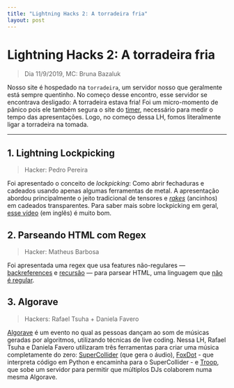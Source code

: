 ```yaml
---
title: "Lightning Hacks 2: A torradeira fria"
layout: post
---
```


# Lightning Hacks 2: A torradeira fria
> Dia 11/9/2019, MC: Bruna Bazaluk

Nosso site é hospedado na `torradeira`, um servidor nosso que geralmente está sempre quentinho.
No começo desse encontro, esse servidor se encontrava desligado: A torradeira estava fria!
Foi um micro-momento de pânico pois ele também segura o site do [timer](https://timer.imesec.ime.usp.br),
necessário para medir o tempo das apresentações. Logo, no começo dessa LH, fomos literalmente
ligar a torradeira na tomada.

<hr>

## 1. Lightning Lockpicking
> Hacker: Pedro Pereira

Foi apresentado o conceito de _lockpicking_: Como abrir fechaduras e cadeados usando apenas algumas ferramentas de metal.
A apresentação abordou principalmente o jeito tradicional de tensores e [_rakes_](https://i.pinimg.com/originals/b1/8f/98/b18f989301bf7da17a6e62f88a40e919.jpg)
(ancinhos) em cadeados transparentes. Para saber mais sobre lockpicking em geral, [esse vídeo](https://youtu.be/7Lsm4l3mRqw) (em inglês) é muito bom. 

## 2. Parseando HTML com Regex
> Hacker: Matheus Barbosa

Foi apresentada uma regex que usa features não-regulares — [backreferences](https://www.regular-expressions.info/backref.html) e 
[recursão](https://www.regular-expressions.info/recurse.html) — para parsear HTML, 
uma linguagem que [não é regular](https://en.wikipedia.org/wiki/Regular_language).

## 3. Algorave
> Hackers: Rafael Tsuha + Daniela Favero

[Algorave](https://github.com/Algorave/guidelines/blob/master/README_en.md) é um evento no qual as pessoas dançam ao som de 
músicas geradas por algoritmos, utilizando técnicas de live coding. Nessa LH, Rafael Tsuha e Daniela Favero utilizaram três 
ferramentas para criar uma música completamente do zero: [SuperCollider](https://supercollider.github.io/) (que gera o áudio), 
[FoxDot](https://foxdot.org/) - que interpreta código em Python e encaminha para o SuperCollider - e 
[Troop](https://github.com/Qirky/Troop), que sobe um servidor para permitir que múltiplos DJs colaborem numa mesma Algorave.
